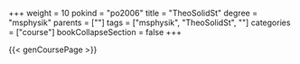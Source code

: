 +++
weight = 10
pokind = "po2006"
title = "TheoSolidSt"
degree = "msphysik"
parents = [""]
tags = ["msphysik", "TheoSolidSt", ""]
categories = ["course"]
bookCollapseSection = false
+++

{{< genCoursePage >}}
